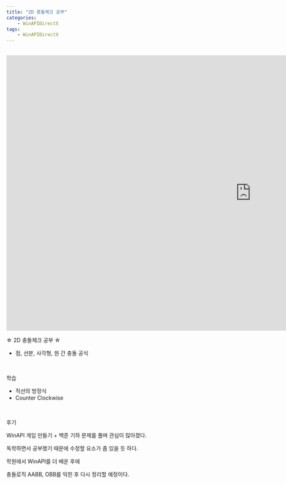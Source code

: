 ```yaml
---
title: "2D 충돌체크 공부"
categories:
    - WinAPIDirectX
tags:
    - WinAPIDirectX
---
```


<br>

<iframe width="1280" height="720" src="https://www.youtube.com/embed/4GITvNju_mI" title="YouTube video player" frameborder="0" allow="accelerometer; autoplay; clipboard-write; encrypted-media; gyroscope; picture-in-picture" allowfullscreen></iframe>

<br>

☆ 2D 충돌체크 공부 ☆
- 점, 선분, 사각형, 원 간 충돌 공식

<br>

학습
- 직선의 방정식
- Counter Clockwise

<br>

후기

WinAPI 게임 만들기 + 백준 기하 문제를 풀며 관심이 많아졌다.

독학하면서 공부했기 때문에 수정할 요소가 좀 있을 듯 하다.

학원에서 WinAPI를 더 배운 후에

충돌로직 AABB, OBB를 익힌 후 다시 정리할 예정이다.
